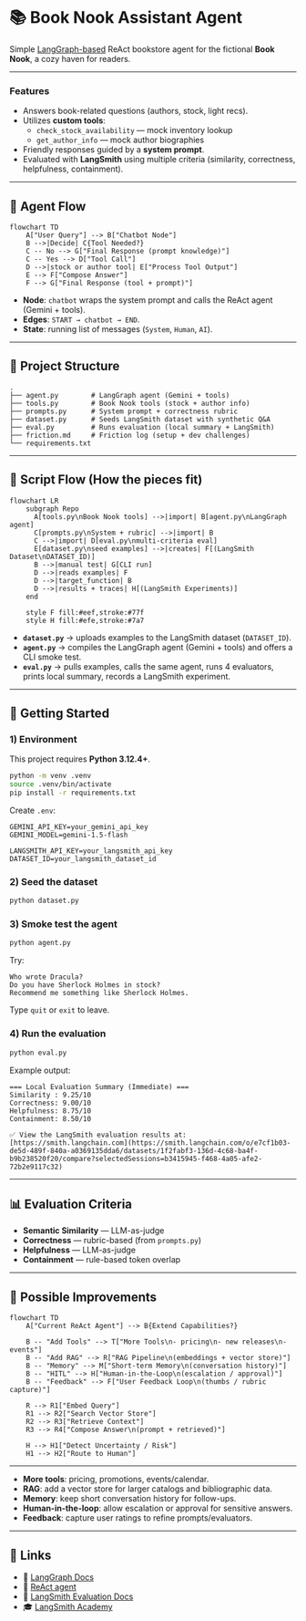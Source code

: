 # 📚 Book Nook Assistant Agent

Simple [LangGraph-based](https://www.langchain.com/langgraph) ReAct bookstore agent for the fictional **Book Nook**, a cozy haven for readers.

---

### Features
- Answers book-related questions (authors, stock, light recs).
- Utilizes **custom tools**:
  - `check_stock_availability` — mock inventory lookup  
  - `get_author_info` — mock author biographies
- Friendly responses guided by a **system prompt**.
- Evaluated with **LangSmith** using multiple criteria (similarity, correctness, helpfulness, containment).

---

## 🔄 Agent Flow


```mermaid
flowchart TD
    A["User Query"] --> B["Chatbot Node"]
    B -->|Decide| C{Tool Needed?}
    C -- No --> G["Final Response (prompt knowledge)"]
    C -- Yes --> D["Tool Call"]
    D -->|stock or author tool| E["Process Tool Output"]
    E --> F["Compose Answer"]
    F --> G["Final Response (tool + prompt)"]
```


- **Node**: `chatbot` wraps the system prompt and calls the ReAct agent (Gemini + tools).  
- **Edges**: `START → chatbot → END`.  
- **State**: running list of messages (`System`, `Human`, `AI`).  

---

## 📂 Project Structure

```
.
├── agent.py        # LangGraph agent (Gemini + tools)
├── tools.py        # Book Nook tools (stock + author info)
├── prompts.py      # System prompt + correctness rubric
├── dataset.py      # Seeds LangSmith dataset with synthetic Q&A
├── eval.py         # Runs evaluation (local summary + LangSmith)
├── friction.md     # Friction log (setup + dev challenges)
└── requirements.txt
```

---

## 🧩 Script Flow (How the pieces fit)

```mermaid
flowchart LR
    subgraph Repo
      A[tools.py\nBook Nook tools] -->|import| B[agent.py\nLangGraph agent]
      C[prompts.py\nSystem + rubric] -->|import| B
      C -->|import| D[eval.py\nmulti-criteria eval]
      E[dataset.py\nseed examples] -->|creates| F[(LangSmith Dataset\nDATASET_ID)]
      B -->|manual test| G[CLI run]
      D -->|reads examples| F
      D -->|target_function| B
      D -->|results + traces| H[(LangSmith Experiments)]
    end

    style F fill:#eef,stroke:#77f
    style H fill:#efe,stroke:#7a7
```

- **`dataset.py`** → uploads examples to the LangSmith dataset (`DATASET_ID`).  
- **`agent.py`** → compiles the LangGraph agent (Gemini + tools) and offers a CLI smoke test.  
- **`eval.py`** → pulls examples, calls the same agent, runs 4 evaluators, prints local summary, records a LangSmith experiment.  

---

## 🚀 Getting Started

### 1) Environment
This project requires **Python 3.12.4+**.

```bash
python -m venv .venv
source .venv/bin/activate
pip install -r requirements.txt
```

Create `.env`:
```env
GEMINI_API_KEY=your_gemini_api_key
GEMINI_MODEL=gemini-1.5-flash

LANGSMITH_API_KEY=your_langsmith_api_key
DATASET_ID=your_langsmith_dataset_id
```

### 2) Seed the dataset
```bash
python dataset.py
```

### 3) Smoke test the agent
```bash
python agent.py
```
Try:
```
Who wrote Dracula?
Do you have Sherlock Holmes in stock?
Recommend me something like Sherlock Holmes.
```
Type `quit` or `exit` to leave.

### 4) Run the evaluation
```bash
python eval.py
```

Example output:
```
=== Local Evaluation Summary (Immediate) ===
Similarity : 9.25/10
Correctness: 9.00/10
Helpfulness: 8.75/10
Containment: 8.50/10

✅ View the LangSmith evaluation results at:
[https://smith.langchain.com](https://smith.langchain.com/o/e7cf1b03-de5d-489f-840a-a0369135dda6/datasets/1f2fabf3-136d-4c68-ba4f-b9b238520f20/compare?selectedSessions=b3415945-f468-4a05-afe2-72b2e9117c32)
```

---

## 📊 Evaluation Criteria

- **Semantic Similarity** — LLM-as-judge  
- **Correctness** — rubric-based (from `prompts.py`)  
- **Helpfulness** — LLM-as-judge  
- **Containment** — rule-based token overlap  

---

## 🌱 Possible Improvements

```mermaid
flowchart TD
    A["Current ReAct Agent"] --> B{Extend Capabilities?}

    B -- "Add Tools" --> T["More Tools\n- pricing\n- new releases\n- events"]
    B -- "Add RAG" --> R["RAG Pipeline\n(embeddings + vector store)"]
    B -- "Memory" --> M["Short-term Memory\n(conversation history)"]
    B -- "HITL" --> H["Human-in-the-Loop\n(escalation / approval)"]
    B -- "Feedback" --> F["User Feedback Loop\n(thumbs / rubric capture)"]

    R --> R1["Embed Query"]
    R1 --> R2["Search Vector Store"]
    R2 --> R3["Retrieve Context"]
    R3 --> R4["Compose Answer\n(prompt + retrieved)"]

    H --> H1["Detect Uncertainty / Risk"]
    H1 --> H2["Route to Human"]

```
---
- **More tools**: pricing, promotions, events/calendar.  
- **RAG**: add a vector store for larger catalogs and bibliographic data.  
- **Memory**: keep short conversation history for follow-ups.  
- **Human-in-the-loop**: allow escalation or approval for sensitive answers.  
- **Feedback**: capture user ratings to refine prompts/evaluators.  

---

## 🔗 Links
- 🔧 [LangGraph Docs](https://langchain-ai.github.io/langgraph/concepts/why-langgraph/)
- 🔧 [ReAct agent](https://python.langchain.com/api_reference/langchain/agents/langchain.agents.react.agent.create_react_agent.html)
- 📘 [LangSmith Evaluation Docs](https://docs.smith.langchain.com/evaluation)
- 🎓 [LangSmith Academy](https://academy.langchain.com/courses/intro-to-langsmith)
